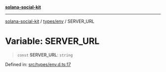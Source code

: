 [**solana-social-kit**](../../../README.md)

***

[solana-social-kit](../../../README.md) / [types/env](../README.md) / SERVER\_URL

# Variable: SERVER\_URL

> `const` **SERVER\_URL**: `string`

Defined in: [src/types/env.d.ts:17](https://github.com/SendArcade/solana-social-starter/blob/03568260ca96ed63f77049843c721de1cb011893/src/types/env.d.ts#L17)
